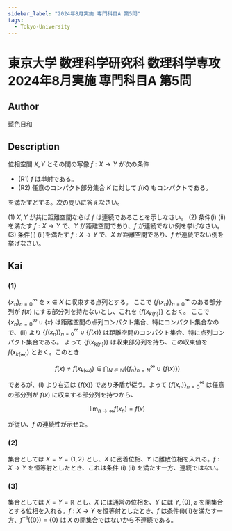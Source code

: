 ```yaml
---
sidebar_label: "2024年8月実施 専門科目A 第5問"
tags:
  - Tokyo-University
---
```

# 東京大学 数理科学研究科 数理科学専攻 2024年8月実施 専門科目A 第5問

## **Author**
[藍色日和](https://mathlog.info/articles/07UPi0MYn9GALecZRzIc)

## **Description**
位相空間 $X,Y$ とその間の写像 $f:X\to Y$ が次の条件

- (R1) $f$ は単射である。
- (R2) 任意のコンパクト部分集合 $K$ に対して $f(K)$ もコンパクトである。

を満たすとする。次の問いに答えなさい。

(1) $X,Y$ が共に距離空間ならば $f$ は連続であることを示しなさい。
(2) 条件(i) (ii)を満たす $f:X\to Y$ で、$Y$ が距離空間であり、$f$ が連続でない例を挙げなさい。
(3) 条件(i) (ii)を満たす $f:X\to Y$ で、$X$ が距離空間であり、$f$ が連続でない例を挙げなさい。

## **Kai**
### (1)
$\{x_n\}_{n=0}^\infty$ を $x\in X$ に収束する点列とする。
ここで $\{f(x_n)\}_{n=0}^\infty$ のある部分列が $f(x)$ にする部分列を持たないとし、これを $\{f(x_{k(n)})\}$ とおく。
ここで $\{x_n\}_{n=0}^\infty\cup\{x\}$ は距離空間の点列コンパクト集合、特にコンパクト集合なので、(ii) より $\{f(x_n)\}_{n=0}^\infty\cup\{f(x)\}$ は距離空間のコンパクト集合、特に点列コンパクト集合である。
よって $\{f(x_{k(n)})\}$ は収束部分列を持ち、この収束値を $f(x_{k(\infty)})$ とおく。このとき

$$
f(x)\neq f(x_{k(\infty)})\in \bigcap_{N\in\mathbb{N}}\left(\{f_n\}_{n=N}^\infty\cup\{f(x)\}\right)
$$

であるが、(i) より右辺は $\{f(x)\}$ であり矛盾が従う。よって $\{f(x_n)\}_{n=0}^\infty$ は任意の部分列が $f(x)$ に収束する部分列を持つから、

$$
\lim_{n\to\infty}f(x_n)=f(x)
$$

が従い、$f$ の連続性が示せた。

### (2)
集合としては $X=Y=\{1,2\}$ とし、$X$ に密着位相、$Y$ に離散位相を入れる。$f:X\to Y$ を恒等射としたとき、これは条件 (i) (ii) を満たす一方、連続ではない。

### (3)
集合としては $X=Y=\mathbb{R}$ とし、$X$ には通常の位相を、$Y$ には $Y,\{0\},\varnothing$ を開集合とする位相を入れる。$f:X\to Y$ を恒等射としたとき、$f$ は条件(i)(ii)を満たす一方、$f^{-1}(\{0\})=\{0\}$ は $X$ の開集合ではないから不連続である。